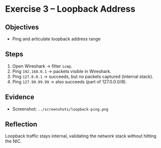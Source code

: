# Exercise 3 – Loopback Address

## Objectives
- Ping and articulate loopback address range

## Steps
1. Open Wireshark → filter `icmp`.
2. Ping `192.168.0.1` → packets visible in Wireshark.
3. Ping `127.0.0.1` → succeeds, but no packets captured (internal stack).
4. Ping `127.99.99.99` → also succeeds (part of 127.0.0.0/8).

## Evidence
- Screenshot: `../screenshots/loopback-ping.png`

## Reflection
Loopback traffic stays internal, validating the network stack without hitting the NIC.
